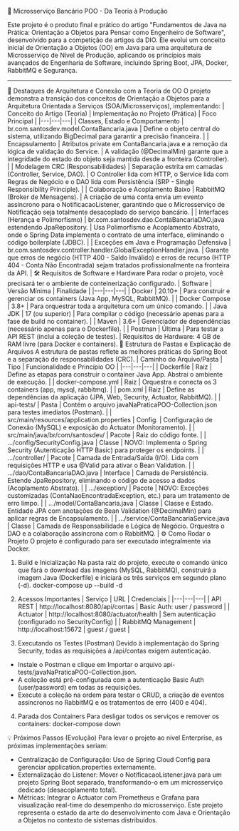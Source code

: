 🚀 Microsserviço Bancário POO - Da Teoria à Produção

Este projeto é o produto final e prático do artigo "Fundamentos de Java na Prática: Orientação a Objetos para Pensar como Engenheiro de Software", desenvolvido para a competição de artigos da DIO.
Ele evolui um conceito inicial de Orientação a Objetos (OO) em Java para uma arquitetura de Microsserviço de Nível de Produção, aplicando os princípios mais avançados de Engenharia de Software, incluindo Spring Boot, JPA, Docker, RabbitMQ e Segurança.

---

🌟 Destaques de Arquitetura e Conexão com a Teoria de OO
O projeto demonstra a transição dos conceitos de Orientação a Objetos para a Arquitetura Orientada a Serviços (SOA/Microsserviços), implementando:
| Conceito do Artigo (Teoria) | Implementação no Projeto (Prática) | Foco Principal |
|---|---|---|
| Classes, Estado e Comportamento | br.com.santosdev.model.ContaBancaria.java | Define o objeto central do sistema, utilizando BigDecimal para garantir a precisão financeira. |
| Encapsulamento | Atributos private em ContaBancaria.java e a remoção da lógica de validação do Service. | A validação (@DecimalMin) garante que a integridade do estado do objeto seja mantida desde a fronteira (Controller). |
| Modelagem CRC (Responsabilidades) | Separação estrita em camadas (Controller, Service, DAO). | O Controller lida com HTTP, o Service lida com Regras de Negócio e o DAO lida com Persistência (SRP - Single Responsibility Principle). |
| Colaboração e Acoplamento Baixo | RabbitMQ (Broker de Mensagens). | A criação de uma conta envia um evento assíncrono para o NotificacaoListener, garantindo que o Microsserviço de Notificação seja totalmente desacoplado do serviço bancário. |
| Interfaces (Herança e Polimorfismo) | br.com.santosdev.dao.ContaBancariaDAO.java estendendo JpaRepository. | Usa Polimorfismo e Acoplamento Abstrato, onde o Spring Data implementa o contrato de uma interface, eliminando o código boilerplate (JDBC). |
| Exceções em Java e Programação Defensiva | br.com.santosdev.controller.handler.GlobalExceptionHandler.java. | Garante que erros de negócio (HTTP 400 - Saldo Inválido) e erros de recurso (HTTP 404 - Conta Não Encontrada) sejam tratados profissionalmente na fronteira da API. |
🛠️ Requisitos de Software e Hardware
Para rodar o projeto, você precisará ter o ambiente de conteinerização configurado.
| Software | Versão Mínima | Finalidade |
|---|---|---|
| Docker | 20.10+ | Para construir e gerenciar os containers (Java App, MySQL, RabbitMQ). |
| Docker Compose | 3.8+ | Para orquestrar toda a arquitetura com um único comando. |
| Java JDK | 17 (ou superior) | Para compilar o código (necessário apenas para a fase de build no container). |
| Maven | 3.6+ | Gerenciador de dependências (necessário apenas para o Dockerfile). |
| Postman | Última | Para testar a API REST (inclui a coleção de testes). |
Requisitos de Hardware: 4 GB de RAM livre (para Docker e containers).
📂 Estrutura de Pastas e Explicação de Arquivos
A estrutura de pastas reflete as melhores práticas do Spring Boot e a separação de responsabilidades (CRC).
| Caminho do Arquivo/Pasta | Tipo | Funcionalidade e Princípio OO |
|---|---|---|
| Dockerfile | Raiz | Define as etapas para construir o container Java App. Abstrai o ambiente de execução. |
| docker-compose.yml | Raiz | Orquestra e conecta os 3 containers (app, mysql, rabbitmq). |
| pom.xml | Raiz | Define as dependências da aplicação (JPA, Web, Security, Actuator, RabbitMQ). |
| api-tests/ | Pasta | Contém o arquivo javaNaPraticaPOO-Collection.json para testes imediatos (Postman). |
| src/main/resources/application.properties | Config. | Configuração de Conexão (MySQL) e exposição do Actuator (Monitoramento). |
| src/main/java/br/com/santosdev/ | Pacote | Raiz do código fonte. |
| .../config/SecurityConfig.java | Classe | NOVO: Implementa o Spring Security (Autenticação HTTP Basic) para proteger os endpoints. |
| .../controller/ | Pacote | Camada de Entrada/Saída (I/O). Lida com requisições HTTP e usa @Valid para ativar o Bean Validation. |
| .../dao/ContaBancariaDAO.java | Interface | Camada de Persistência. Estende JpaRepository, eliminando o código de acesso a dados (Acoplamento Abstrato). |
| .../exception/ | Pacote | NOVO: Exceções customizadas (ContaNaoEncontradaException, etc.) para um tratamento de erro limpo. |
| .../model/ContaBancaria.java | Classe | Classe e Estado. Entidade JPA com anotações de Bean Validation (@DecimalMin) para aplicar regras de Encapsulamento. |
| .../service/ContaBancariaService.java | Classe | Camada de Responsabilidade e Lógica de Negócio. Orquestra o DAO e a colaboração assíncrona com o RabbitMQ. |
⚙️ Como Rodar o Projeto
O projeto é configurado para ser executado integralmente via Docker.
1. Build e Inicialização
Na pasta raiz do projeto, execute o comando único que fará o download das imagens (MySQL, RabbitMQ), construirá a imagem Java (Dockerfile) e iniciará os três serviços em segundo plano (-d).
docker-compose up --build -d

2. Acessos Importantes
| Serviço | URL | Credenciais |
|---|---|---|
| API REST | http://localhost:8080/api/contas | Basic Auth: user / password |
| Actuator | http://localhost:8080/actuator/health | Sem autenticação (configurado no SecurityConfig) |
| RabbitMQ Management | http://localhost:15672 | guest / guest |
3. Executando os Testes (Postman)
Devido à implementação do Spring Security, todas as requisições à /api/contas exigem autenticação.
 * Instale o Postman e clique em Importar o arquivo api-tests/javaNaPraticaPOO-Collection.json.
 * A coleção está pré-configurada com a autenticação Basic Auth (user/password) em todas as requisições.
 * Execute a coleção na ordem para testar o CRUD, a criação de eventos assíncronos no RabbitMQ e os tratamentos de erro (400 e 404).
4. Parada dos Containers
Para desligar todos os serviços e remover os containers:
docker-compose down

💡 Próximos Passos (Evolução)
Para levar o projeto ao nível Enterprise, as próximas implementações seriam:
 * Centralização de Configuração: Uso de Spring Cloud Config para gerenciar application.properties externamente.
 * Externalização do Listener: Mover o NotificacaoListener.java para um projeto Spring Boot separado, transformando-o em um microsserviço dedicado (desacoplamento total).
 * Métricas: Integrar o Actuator com Prometheus e Grafana para visualização real-time do desempenho do microsserviço.
Este projeto representa o estado da arte do desenvolvimento com Java e Orientação a Objetos no contexto de sistemas distribuídos.
